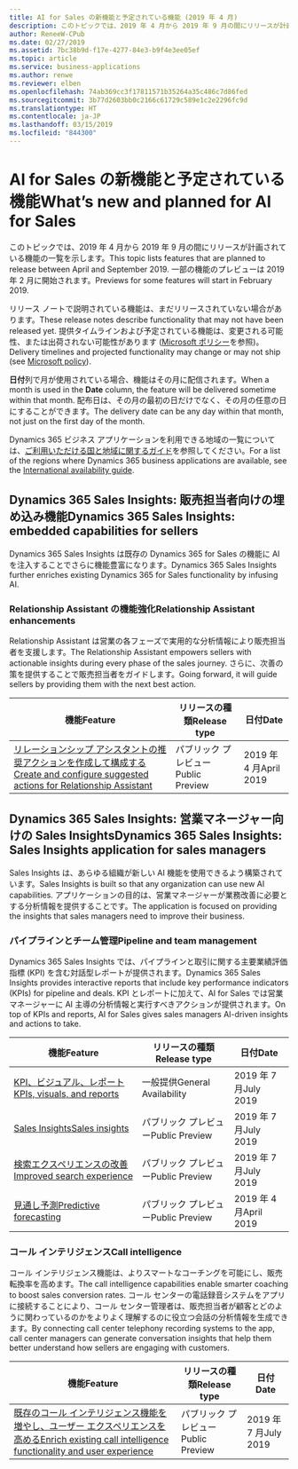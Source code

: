 ```yaml
---
title: AI for Sales の新機能と予定されている機能 (2019 年 4 月)
description: このトピックでは、2019 年 4 月から 2019 年 9 月の間にリリースが計画されている機能の一覧を示します。
author: ReneeW-CPub
ms.date: 02/27/2019
ms.assetid: 7bc38b9d-f17e-4277-84e3-b9f4e3ee05ef
ms.topic: article
ms.service: business-applications
ms.author: renwe
ms.reviewer: elben
ms.openlocfilehash: 74ab369cc3f17811571b35264a35c486c7d86fed
ms.sourcegitcommit: 3b77d2603bb0c2166c61729c589e1c2e2296fc9d
ms.translationtype: HT
ms.contentlocale: ja-JP
ms.lasthandoff: 03/15/2019
ms.locfileid: "844300"
---
```

#  <a name="whats-new-and-planned-for-ai-for-sales"></a><span data-ttu-id="38a37-103">AI for Sales の新機能と予定されている機能</span><span class="sxs-lookup"><span data-stu-id="38a37-103">What’s new and planned for AI for Sales</span></span>

<span data-ttu-id="38a37-104">このトピックでは、2019 年 4 月から 2019 年 9 月の間にリリースが計画されている機能の一覧を示します。</span><span class="sxs-lookup"><span data-stu-id="38a37-104">This topic lists features that are planned to release between April and September 2019.</span></span> <span data-ttu-id="38a37-105">一部の機能のプレビューは 2019 年 2 月に開始されます。</span><span class="sxs-lookup"><span data-stu-id="38a37-105">Previews for some features will start in February 2019.</span></span>  

<span data-ttu-id="38a37-106">リリース ノートで説明されている機能は、まだリリースされていない場合があります。</span><span class="sxs-lookup"><span data-stu-id="38a37-106">These release notes describe functionality that may not have been released yet.</span></span> <span data-ttu-id="38a37-107">提供タイムラインおよび予定されている機能は、変更される可能性、または出荷されない可能性があります ([Microsoft ポリシー](https://go.microsoft.com/fwlink/p/?linkid=2007332)を参照)。</span><span class="sxs-lookup"><span data-stu-id="38a37-107">Delivery timelines and projected functionality may change or may not ship (see [Microsoft policy](https://go.microsoft.com/fwlink/p/?linkid=2007332)).</span></span>

<span data-ttu-id="38a37-108">**日付**列で月が使用されている場合、機能はその月に配信されます。</span><span class="sxs-lookup"><span data-stu-id="38a37-108">When a month is used in the **Date** column, the feature will be delivered sometime within that month.</span></span> <span data-ttu-id="38a37-109">配布日は、その月の最初の日だけでなく、その月の任意の日にすることができます。</span><span class="sxs-lookup"><span data-stu-id="38a37-109">The delivery date can be any day within that month, not just on the first day of the month.</span></span>

<span data-ttu-id="38a37-110">Dynamics 365 ビジネス アプリケーションを利用できる地域の一覧については、[ご利用いただける国と地域に関するガイド](https://aka.ms/dynamics_365_international_availability_deck)を参照してください。</span><span class="sxs-lookup"><span data-stu-id="38a37-110">For a list of the regions where Dynamics 365 business applications are available, see the [International availability guide](https://aka.ms/dynamics_365_international_availability_deck).</span></span>


## <a name="dynamics-365-sales-insights-embedded-capabilities-for-sellers"></a><span data-ttu-id="38a37-111">Dynamics 365 Sales Insights: 販売担当者向けの埋め込み機能</span><span class="sxs-lookup"><span data-stu-id="38a37-111">Dynamics 365 Sales Insights: embedded capabilities for sellers</span></span>
<span data-ttu-id="38a37-112">Dynamics 365 Sales Insights は既存の Dynamics 365 for Sales の機能に AI を注入することでさらに機能豊富になります。</span><span class="sxs-lookup"><span data-stu-id="38a37-112">Dynamics 365 Sales Insights further enriches existing Dynamics 365 for Sales functionality by infusing AI.</span></span>

### <a name="relationship-assistant-enhancements"></a><span data-ttu-id="38a37-113">Relationship Assistant の機能強化</span><span class="sxs-lookup"><span data-stu-id="38a37-113">Relationship Assistant enhancements</span></span>
<span data-ttu-id="38a37-114">Relationship Assistant は営業の各フェーズで実用的な分析情報により販売担当者を支援します。</span><span class="sxs-lookup"><span data-stu-id="38a37-114">The Relationship Assistant empowers sellers with actionable insights during every phase of the sales journey.</span></span> <span data-ttu-id="38a37-115">さらに、次善の策を提供することで販売担当者をガイドします。</span><span class="sxs-lookup"><span data-stu-id="38a37-115">Going forward, it will guide sellers by providing them with the next best action.</span></span>


| <span data-ttu-id="38a37-116">機能</span><span class="sxs-lookup"><span data-stu-id="38a37-116">Feature</span></span>   | <span data-ttu-id="38a37-117">リリースの種類</span><span class="sxs-lookup"><span data-stu-id="38a37-117">Release type</span></span>    | <span data-ttu-id="38a37-118">日付</span><span class="sxs-lookup"><span data-stu-id="38a37-118">Date</span></span> |
|-----------|-----------------|----------------------|
| [<span data-ttu-id="38a37-119">リレーションシップ アシスタントの推奨アクションを作成して構成する</span><span class="sxs-lookup"><span data-stu-id="38a37-119">Create and configure suggested actions for Relationship Assistant</span></span>](dynamics365-ai-sales-embedded-experience.md) | <span data-ttu-id="38a37-120">パブリック プレビュー</span><span class="sxs-lookup"><span data-stu-id="38a37-120">Public Preview</span></span>  | <span data-ttu-id="38a37-121">2019 年 4 月</span><span class="sxs-lookup"><span data-stu-id="38a37-121">April 2019</span></span>  |


## <a name="dynamics-365-sales-insights-sales-insights-application-for-sales-managers"></a><span data-ttu-id="38a37-122">Dynamics 365 Sales Insights: 営業マネージャー向けの Sales Insights</span><span class="sxs-lookup"><span data-stu-id="38a37-122">Dynamics 365 Sales Insights: Sales Insights application for sales managers</span></span>
<span data-ttu-id="38a37-123">Sales Insights は、あらゆる組織が新しい AI 機能を使用できるよう構築されています。</span><span class="sxs-lookup"><span data-stu-id="38a37-123">Sales Insights is built so that any organization can use new AI capabilities.</span></span> <span data-ttu-id="38a37-124">アプリケーションの目的は、営業マネージャーが業務改善に必要とする分析情報を提供することです。</span><span class="sxs-lookup"><span data-stu-id="38a37-124">The application is focused on providing the insights that sales managers need to improve their business.</span></span>

### <a name="pipeline-and-team-management"></a><span data-ttu-id="38a37-125">パイプラインとチーム管理</span><span class="sxs-lookup"><span data-stu-id="38a37-125">Pipeline and team management</span></span>
<span data-ttu-id="38a37-126">Dynamics 365 Sales Insights では、パイプラインと取引に関する主要業績評価指標 (KPI) を含む対話型レポートが提供されます。</span><span class="sxs-lookup"><span data-stu-id="38a37-126">Dynamics 365 Sales Insights provides interactive reports that include key performance indicators (KPIs) for pipeline and deals.</span></span> <span data-ttu-id="38a37-127">KPI とレポートに加えて、AI for Sales では営業マネージャーに AI 主導の分析情報と実行すべきアクションが提供されます。</span><span class="sxs-lookup"><span data-stu-id="38a37-127">On top of KPIs and reports, AI for Sales gives sales managers AI-driven insights and actions to take.</span></span>

| <span data-ttu-id="38a37-128">機能</span><span class="sxs-lookup"><span data-stu-id="38a37-128">Feature</span></span>            | <span data-ttu-id="38a37-129">リリースの種類</span><span class="sxs-lookup"><span data-stu-id="38a37-129">Release type</span></span>         | <span data-ttu-id="38a37-130">日付</span><span class="sxs-lookup"><span data-stu-id="38a37-130">Date</span></span> |
|--------------------|----------------------|----------------------|
| [<span data-ttu-id="38a37-131">KPI、ビジュアル、レポート</span><span class="sxs-lookup"><span data-stu-id="38a37-131">KPIs, visuals, and reports</span></span>](dynamics365-ai-sales-standalone-experience.md) | <span data-ttu-id="38a37-132">一般提供</span><span class="sxs-lookup"><span data-stu-id="38a37-132">General Availability</span></span>  | <span data-ttu-id="38a37-133">2019 年 7 月</span><span class="sxs-lookup"><span data-stu-id="38a37-133">July 2019</span></span>  |
| [<span data-ttu-id="38a37-134">Sales Insights</span><span class="sxs-lookup"><span data-stu-id="38a37-134">Sales insights</span></span>](dynamics365-ai-sales-standalone-experience.md) | <span data-ttu-id="38a37-135">パブリック プレビュー</span><span class="sxs-lookup"><span data-stu-id="38a37-135">Public Preview</span></span>  | <span data-ttu-id="38a37-136">2019 年 7 月</span><span class="sxs-lookup"><span data-stu-id="38a37-136">July 2019</span></span>  |
| [<span data-ttu-id="38a37-137">検索エクスペリエンスの改善</span><span class="sxs-lookup"><span data-stu-id="38a37-137">Improved search experience</span></span>](dynamics365-ai-sales-standalone-experience.md#improved-search-experience) | <span data-ttu-id="38a37-138">パブリック プレビュー</span><span class="sxs-lookup"><span data-stu-id="38a37-138">Public Preview</span></span>  | <span data-ttu-id="38a37-139">2019 年 7 月</span><span class="sxs-lookup"><span data-stu-id="38a37-139">July 2019</span></span>  |
| [<span data-ttu-id="38a37-140">見通し予測</span><span class="sxs-lookup"><span data-stu-id="38a37-140">Predictive forecasting</span></span>](dynamics365-ai-sales-standalone-experience.md#predictive-forecasting) | <span data-ttu-id="38a37-141">パブリック プレビュー</span><span class="sxs-lookup"><span data-stu-id="38a37-141">Public Preview</span></span>  | <span data-ttu-id="38a37-142">2019 年 4 月</span><span class="sxs-lookup"><span data-stu-id="38a37-142">April 2019</span></span>  |

### <a name="call-intelligence"></a><span data-ttu-id="38a37-143">コール インテリジェンス</span><span class="sxs-lookup"><span data-stu-id="38a37-143">Call intelligence</span></span>
<span data-ttu-id="38a37-144">コール インテリジェンス機能は、よりスマートなコーチングを可能にし、販売転換率を高めます。</span><span class="sxs-lookup"><span data-stu-id="38a37-144">The call intelligence capabilities enable smarter coaching to boost sales conversion rates.</span></span> <span data-ttu-id="38a37-145">コール センターの電話録音システムをアプリに接続することにより、コール センター管理者は、販売担当者が顧客とどのように関わっているのかをよりよく理解するのに役立つ会話の分析情報を生成できます。</span><span class="sxs-lookup"><span data-stu-id="38a37-145">By connecting call center telephony recording systems to the app, call center managers can generate conversation insights that help them better understand how sellers are engaging with customers.</span></span>


| <span data-ttu-id="38a37-146">機能</span><span class="sxs-lookup"><span data-stu-id="38a37-146">Feature</span></span>        | <span data-ttu-id="38a37-147">リリースの種類</span><span class="sxs-lookup"><span data-stu-id="38a37-147">Release type</span></span>   | <span data-ttu-id="38a37-148">日付</span><span class="sxs-lookup"><span data-stu-id="38a37-148">Date</span></span> |
|----------------|----------------|----------------------|
| [<span data-ttu-id="38a37-149">既存のコール インテリジェンス機能を増やし、ユーザー エクスペリエンスを高める</span><span class="sxs-lookup"><span data-stu-id="38a37-149">Enrich existing call intelligence functionality and user experience</span></span>](dynamics365-ai-sales-standalone-experience.md) | <span data-ttu-id="38a37-150">パブリック プレビュー</span><span class="sxs-lookup"><span data-stu-id="38a37-150">Public Preview</span></span> | <span data-ttu-id="38a37-151">2019 年 7 月</span><span class="sxs-lookup"><span data-stu-id="38a37-151">July 2019</span></span>           |

